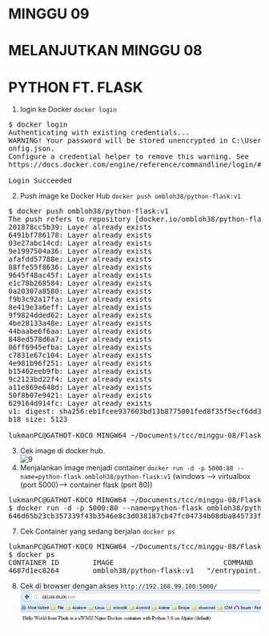 # MINGGU 09
# MELANJUTKAN MINGGU 08   
# PYTHON FT. FLASK 

1. login ke Docker `docker login`  
<pre>
$ docker login
Authenticating with existing credentials...
WARNING! Your password will be stored unencrypted in C:\Users\lukmanPC\.docker\c
onfig.json.
Configure a credential helper to remove this warning. See
https://docs.docker.com/engine/reference/commandline/login/#credentials-store

Login Succeeded
</pre>  
2. Push image ke Docker Hub  `docker push ombloh38/python-flask:v1`  
<pre>
$ docker push ombloh38/python-flask:v1
The push refers to repository [docker.io/ombloh38/python-flask]
201878cc5b39: Layer already exists
6491bf786178: Layer already exists
03e27abc14cd: Layer already exists
9e1997504a36: Layer already exists
afafdd57788e: Layer already exists
88ffe55f8636: Layer already exists
9645f48ac45f: Layer already exists
e1c78b268584: Layer already exists
0a20307a8580: Layer already exists
f9b3c92a17fa: Layer already exists
8e419e3a6eff: Layer already exists
9f9824dded62: Layer already exists
4be28133a48e: Layer already exists
44baabe6f6aa: Layer already exists
848ed578d6a7: Layer already exists
06ff6945efba: Layer already exists
c7831e67c104: Layer already exists
4e981b96f251: Layer already exists
b15402eeb9fb: Layer already exists
9c2123bd22f4: Layer already exists
a11e869e648d: Layer already exists
50f8b07e9421: Layer already exists
629164d914fc: Layer already exists
v1: digest: sha256:eb1fcee937603bd13b8775001fed8f35f5ecf6dd3dddc44d9be291f677d2d
b18 size: 5123

lukmanPC@GATHOT-KOCO MINGW64 ~/Documents/tcc/minggu-08/FlaskApp (master)
</pre>  
3. Cek image di docker hub.     
![9](images/1.png)  
6. Menjalankan image menjadi container  `docker run -d -p 5000:80 --name=python-flask ombloh38/python-flask:v1` (windows --> virtualbox (port 5000)--> container flask (port 80))  
<pre>
lukmanPC@GATHOT-KOCO MINGW64 ~/Documents/tcc/minggu-08/FlaskApp (master)
$ docker run -d -p 5000:80 --name=python-flask ombloh38/python-flask:v1
646d65b23cb357339f43b3546e8c3d038187cb47fc04734b08dba845733ffd35
</pre>  
7. Cek Container yang sedang berjalan `docker ps`  
<pre>
lukmanPC@GATHOT-KOCO MINGW64 ~/Documents/tcc/minggu-08/FlaskApp (master)
$ docker ps
CONTAINER ID        IMAGE                          COMMAND                  CREATED             STATUS              PORTS                           NAMES
4687d1ec8264        ombloh38/python-flask:v1   "/entrypoint.sh /sta…"   2 minutes ago       Up 2 minutes        443/tcp, 0.0.0.0:5000->80/tcp   python-flask
</pre>  
8. Cek di browser dengan akses `http://192.168.99.100:5000/`  
![9](images/2.png)  



















